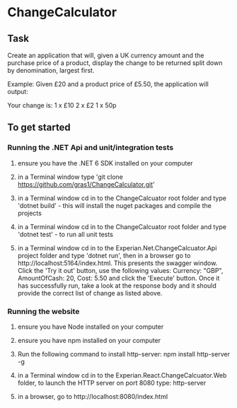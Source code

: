 # ChangeCalculator

## Task
Create an application that will, given a UK currency amount and the purchase price of a product, display the change to be returned split down by denomination, largest first.

Example:
  Given £20 and a product price of £5.50, the application will output:

  Your change is:
  1 x £10
  2 x £2
  1 x 50p


## To get started

### Running the .NET Api and unit/integration tests

1. ensure you have the .NET 6 SDK installed on your computer

2. in a Terminal window type 'git clone https://github.com/gras1/ChangeCalculator.git'

3. in a Terminal window cd in to the ChangeCalcuator root folder and type 'dotnet build' - this will install the nuget packages and compile the projects

4. in a Terminal window cd in to the ChangeCalcuator root folder and type 'dotnet test' - to run all unit tests

5. in a Terminal window cd in to the Experian.Net.ChangeCalcuator.Api project folder and type 'dotnet run', then in a browser go to http://localhost:5164/index.html. This presents the swagger window. Click the 'Try it out' button, use the following values: Currency: "GBP", AmountOfCash: 20, Cost: 5.50 and click the 'Execute' button. Once it has successfully run, take a look at the response body and it should provide the correct list of change as listed above.

### Running the website

1. ensure you have Node installed on your computer

2. ensure you have npm installed on your computer

3. Run the following command to install http-server:
npm install http-server -g

4. in a Terminal window cd in to the Experian.React.ChangeCalcuator.Web folder, to launch the HTTP server on port 8080 type:
http-server

5. in a browser, go to http://localhost:8080/index.html
